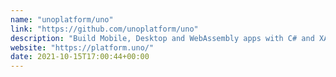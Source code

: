 ```yaml
---
name: "unoplatform/uno"
link: "https://github.com/unoplatform/uno"
description: "Build Mobile, Desktop and WebAssembly apps with C# and XAML. Today. Open source and professionally supported."
website: "https://platform.uno/"
date: 2021-10-15T17:00:44+00:00
---
```

